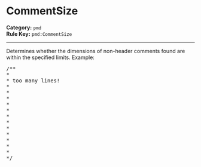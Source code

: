 
# CommentSize
**Category:** `pmd`<br/>
**Rule Key:** `pmd:CommentSize`<br/>


-----

Determines whether the dimensions of non-header comments found are within the specified limits. Example:
<pre>
/**
*
* too many lines!
*
*
*
*
*
*
*
*
*
*
*
*
*/
</pre>

